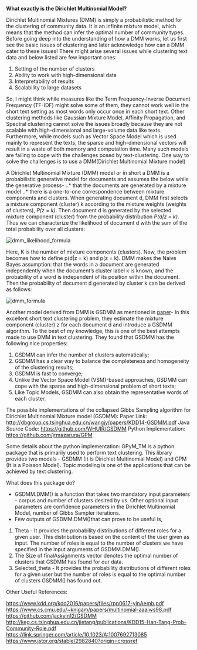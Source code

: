 __What exactly is the Dirichlet Multinomial Model?__

Dirichlet Multinomial Mixtures (DMM) is simply a probabilistic method for the clustering of community data. It is an infinite mixture model, which means that the method can infer the optimal number of community types. Before going deep into the understanding of how a DMM works, let us first see the basic issues of clustering and later acknowledge how can a DMM cater to these issues! There might arise several issues while clustering text data and below listed are few important ones:
1. Setting of the number of clusters
2. Ability to work with high-dimensional data
3. Interpretability of results
4. Scalability to large datasets
 
So, I might think while measures like the Term Frequency-Inverse Document Frequency (TF-IDF) might solve some of them, they cannot work well in the short text setting as most words only occur once in each short text. Other clustering methods like Gaussian Mixture Model, Affinity Propagation, and Spectral clustering cannot solve the issues broadly because they are not scalable with high-dimensional and large-volume data like texts. Furthermore, while models such as Vector Space Model which is used mainly to represent the texts, the sparse and high-dimensional vectors will result in a waste of both memory and computation time. Many such models are failing to cope with the challenges posed by text-clustering. One way to solve the challenges is to use a DMM(Dirichlet Multinomial Mixture model)



A Dirichlet Multinomial Mixture (DMM) model or in short a DMM is a probabilistic generative model for documents and assumes the below while the generative process-
..* that the documents are generated by a mixture model 
..* there is a one-to-one correspondence between mixture components and clusters. 
When generating document d, DMM first selects a mixture component (cluster) k according to the mixture weights (weights of clusters), _P(z = k)_. Then document d is generated by the selected mixture component (cluster) from the probability distribution _P(d|z = k)_.  Thus we can characterize the likelihood of document d with the sum of the total probability over all clusters:

![dmm_likelihood_formula]()

Here, K is the number of mixture components (clusters). Now, the problem becomes how to define p(d|z = k) and p(z = k). DMM makes the Naive Bayes assumption: that the words in a document are generated independently when the document’s cluster label k is known, and the probability of a word is independent of its position within the document. Then the probability of document d generated by cluster k can be derived as follows:

![dmm_formula]()


Another model derived from DMM is GSDMM as mentioned in [paper](http://dbgroup.cs.tsinghua.edu.cn/wangjy/papers/KDD14-GSDMM.pdf)-
      In this excellent short text clustering problem, they estimate the mixture component (cluster) z for each document d and introduce a GSDMM algorithm. To the best of my knowledge, this is one of the best attempts made to use DMM in text clustering. They found that GSDMM has the following nice properties: 
1) GSDMM can infer the number of clusters automatically; 
2) GSDMM has a clear way to balance the completeness and homogeneity of the clustering results;
3) GSDMM is fast to converge;
4) Unlike the Vector Space Model (VSM)-based approaches, GSDMM can cope with the sparse and high-dimensional problem of short texts; 
5) Like Topic Models, GSDMM can also obtain the representative words of each cluster.


The possible implementations of the collapsed Gibbs Sampling algorithm for Dirichlet Multinomial Mixture model (GSDMM):
Paper Link: http://dbgroup.cs.tsinghua.edu.cn/wangjy/papers/KDD14-GSDMM.pdf
Java Source Code: https://github.com/WHUIR/GSDMM 
Python Implementation: https://github.com/jrmazarura/GPM

Some details about the python implementation:
GPyM_TM is a python package that is primarily used to perform text clustering. This library provides two models - GSDMM (It is Dirichlet Multinomial Model) and GPM (It is a Poisson Model). Topic modeling is one of the applications that can be achieved by text clustering.

What does this package do?

- GSDMM.DMM() is a function that takes two mandatory input parameters - corpus and number of clusters desired by us. Other optional input parameters are confidence parameters in the Dirichlet Multinomial Model, number of Gibbs Sampler iterations.
- Few outputs of GSDMM.DMM()that can prove to be useful is,
1. Theta - It provides the probability distributions of different roles for a given user. This distribution is based on the content of the user given as input. The number of roles is equal to the number of clusters we have specified in the input arguments of GSDMM.DMM().
2. The Size of finalAssignments vector denotes the optimal number of clusters that GSDMM has found for our data.
3. Selected_theta - It provides the probability distributions of different roles for a given user but the number of roles is equal to the optimal number of clusters GSDMM() has found out.


Other Useful References:

https://www.kdd.org/kdd2016/papers/files/rpp0617-yinAemb.pdf
https://www.cs.cmu.edu/~knigam/papers/multinomial-aaaiws98.pdf
https://github.com/jackyin12/GSDMM
http://keg.cs.tsinghua.edu.cn/jietang/publications/KDD15-Han-Tang-Prob-Community-Role.pdf
https://link.springer.com/article/10.1023/A:1007692713085
https://www.jstor.org/stable/2982840?origin=crossref








